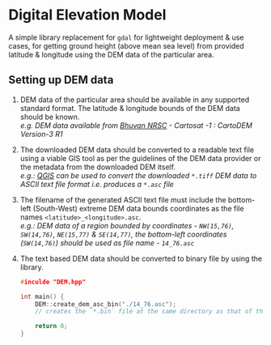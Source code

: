 # Digital Elevation Model

A simple library replacement for `gdal` for lightweight deployment & use cases, for getting ground height (above mean sea level)
from provided latitude & longitude using the DEM data of the particular area. 



## Setting up DEM data

1. DEM data of the particular area should be available in any supported standard format.
The latitude & longitude bounds of the DEM data should be known.\
_e.g. DEM data available from [Bhuvan NRSC](https://bhuvan-app3.nrsc.gov.in/data/download/index.php) - Cartosat -1 : CartoDEM Version-3 R1_

2. The downloaded DEM data should be converted to a readable text file using a viable GIS tool 
as per the guidelines of the DEM data provider or the metadata from the downloaded DEM itself.\
_e.g.: [QGIS](https://qgis.org/en/site/) can be used to convert the downloaded `*.tiff` DEM data to ASCII text file format i.e. produces a `*.asc` file_

3. The filename of the generated ASCII text file must include the bottom-left (South-West) extreme 
DEM data bounds coordinates as the file names `<latitude>_<longitude>.asc`.\
_e.g.: DEM data of a region bounded by coordinates - `NW(15,76)`, `SW(14,76)`, `NE(15,77)` & `SE(14,77)`, 
the bottom-left coordinates (`SW(14,76)`) should be used as file name - `14_76.asc`_

4. The text based DEM data should be converted to binary file by using the library. 
    ```cpp
    #inculde "DEM.hpp"

    int main() {
        DEM::create_dem_asc_bin("./14_76.asc");
        // creates the `*.bin` file at the same directory as that of the `*.asc` file.

        return 0;
    }
    ```

